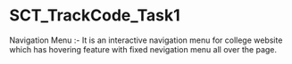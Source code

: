# SCT_TrackCode_Task1
Navigation Menu :- It is an interactive navigation menu for college website which has hovering feature with fixed nevigation menu all over the page.
